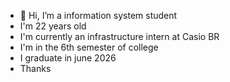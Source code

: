 - 👋 Hi, I’m a information system student 
- I'm 22 years old
- I'm currently an infrastructure intern at Casio BR
- I'm in the 6th semester of college
- I graduate in june 2026
- Thanks


<!---
FelipeOliveira002/FelipeOliveira002 is a ✨ special ✨ repository because its `README.md` (this file) appears on your GitHub profile.
You can click the Preview link to take a look at your changes.
--->
